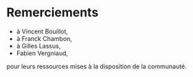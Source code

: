 # Remerciements

- à Vincent Bouillot,
- à Franck Chambon,
- à Gilles Lassus, 
- Fabien Vergniaud,

pour leurs ressources mises à la disposition de la communauté.
